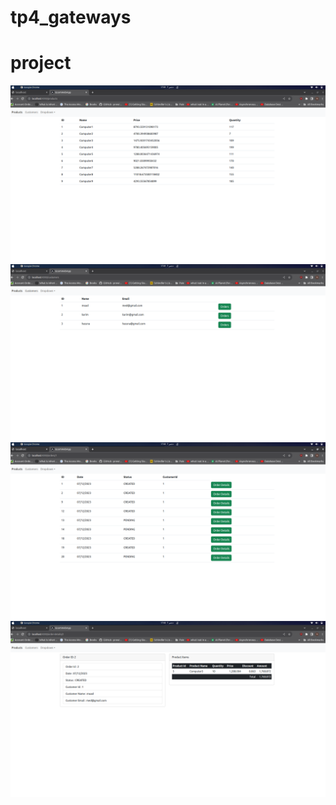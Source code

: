 # tp4_gateways
# project
![home](screenshot/Screenshot%20from%202023-12-07%2017-01-49.png)
![products](screenshot/Screenshot%20from%202023-12-07%2017-01-59.png)
![products2](screenshot/Screenshot%20from%202023-12-07%2017-02-04.png)
![products3](screenshot/Screenshot%20from%202023-12-07%2017-02-10.png)
